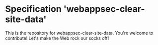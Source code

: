 
# Specification 'webappsec-clear-site-data'

This is the repository for webappsec-clear-site-data. You're welcome to contribute! Let's make the Web rock our socks
off!
